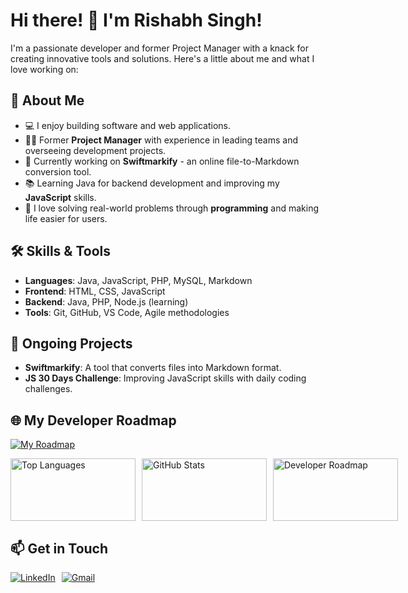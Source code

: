 # Hi there! 👋 I'm Rishabh Singh!

I'm a passionate developer and former Project Manager with a knack for creating innovative tools and solutions. Here's a little about me and what I love working on:

## 🚀 About Me
- 💻 I enjoy building software and web applications.
- 👨‍💼 Former **Project Manager** with experience in leading teams and overseeing development projects.
- 🔧 Currently working on **Swiftmarkify** - an online file-to-Markdown conversion tool.
- 📚 Learning Java for backend development and improving my **JavaScript** skills.
- 🌟 I love solving real-world problems through **programming** and making life easier for users.

## 🛠️ Skills & Tools
- **Languages**: Java, JavaScript, PHP, MySQL, Markdown
- **Frontend**: HTML, CSS, JavaScript
- **Backend**: Java, PHP, Node.js (learning)
- **Tools**: Git, GitHub, VS Code, Agile methodologies

## 🌱 Ongoing Projects
- **Swiftmarkify**: A tool that converts files into Markdown format.
- **JS 30 Days Challenge**: Improving JavaScript skills with daily coding challenges.

## 🌐 My Developer Roadmap
[![My Roadmap](https://roadmap.sh/card/tall/66e53a66f34c8868ec26a7be?variant=dark)](https://roadmap.sh)

<div style="display: flex; gap: 10px; align-items: center;">
  <a href="https://github.com/singhrishabhj">
    <img src="https://github-readme-stats.vercel.app/api/top-langs/?username=singhrishabhj&layout=compact&langs_count=6&theme=radical" alt="Top Languages" style="width: 200px; height: 100px; object-fit: cover;" />
  </a>
  <a href="https://github.com/singhrishabhj">
    <img src="https://github-readme-stats.vercel.app/api?username=singhrishabhj&show_icons=true&theme=radical" alt="GitHub Stats" style="width: 200px; height: 100px; object-fit: cover;" />
  </a>
  <a href="https://roadmap.sh">
    <img src="https://roadmap.sh/card/tall/66e53a66f34c8868ec26a7be?variant=dark" alt="Developer Roadmap" style="width: 200px; height: 100px; object-fit: cover;" />
  </a>
</div>

## 📫 Get in Touch
<div style="display: flex; gap: 10px;">
  <a href="https://www.linkedin.com/in/rishabh-singh-2715bb268/">
    <img src="https://img.shields.io/badge/LinkedIn-Connect%20with%20me-%230A66C2?style=flat&logo=linkedin&logoColor=white" alt="LinkedIn" />
  </a>
  <a href="mailto:singhrishabhj19@gmail.com">
    <img src="https://img.shields.io/badge/Gmail-Email%20Me-%23D14836?style=flat&logo=gmail&logoColor=white" alt="Gmail" />
  </a>
</div>

